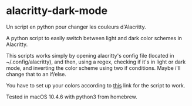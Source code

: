 # alacritty-dark-mode

Un script en python pour changer les couleurs d'Alacritty.

A python script to easily switch between light and dark color schemes in Alacritty.


This scripts works simply by opening alacritty's config file (located in ~/.config/alacritty), and then, using a regex, checking if it's in light or dark mode, and inverting the color scheme using two if conditions. Maybe i'll change that to an if/else.

You have to set up your colors according to [this](https://github.com/jwilm/alacritty/wiki/Color-schemes) link for the script to work.

Tested in macOS 10.4.6 with python3 from homebrew.
